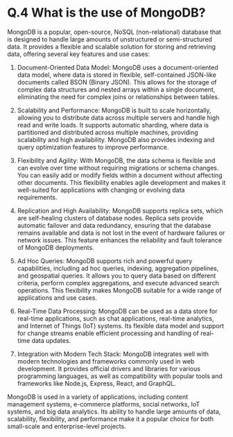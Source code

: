 # Q.4 What is the use of MongoDB?

MongoDB is a popular, open-source, NoSQL (non-relational) database that is designed to handle large amounts of unstructured or semi-structured data. It provides a flexible and scalable solution for storing and retrieving data, offering several key features and use cases:

1. Document-Oriented Data Model: MongoDB uses a document-oriented data model, where data is stored in flexible, self-contained JSON-like documents called BSON (Binary JSON). This allows for the storage of complex data structures and nested arrays within a single document, eliminating the need for complex joins or relationships between tables.

2. Scalability and Performance: MongoDB is built to scale horizontally, allowing you to distribute data across multiple servers and handle high read and write loads. It supports automatic sharding, where data is partitioned and distributed across multiple machines, providing scalability and high availability. MongoDB also provides indexing and query optimization features to improve performance.

3. Flexibility and Agility: With MongoDB, the data schema is flexible and can evolve over time without requiring migrations or schema changes. You can easily add or modify fields within a document without affecting other documents. This flexibility enables agile development and makes it well-suited for applications with changing or evolving data requirements.

4. Replication and High Availability: MongoDB supports replica sets, which are self-healing clusters of database nodes. Replica sets provide automatic failover and data redundancy, ensuring that the database remains available and data is not lost in the event of hardware failures or network issues. This feature enhances the reliability and fault tolerance of MongoDB deployments.

5. Ad Hoc Queries: MongoDB supports rich and powerful query capabilities, including ad hoc queries, indexing, aggregation pipelines, and geospatial queries. It allows you to query data based on different criteria, perform complex aggregations, and execute advanced search operations. This flexibility makes MongoDB suitable for a wide range of applications and use cases.

6. Real-Time Data Processing: MongoDB can be used as a data store for real-time applications, such as chat applications, real-time analytics, and Internet of Things (IoT) systems. Its flexible data model and support for change streams enable efficient processing and handling of real-time data updates.

7. Integration with Modern Tech Stack: MongoDB integrates well with modern technologies and frameworks commonly used in web development. It provides official drivers and libraries for various programming languages, as well as compatibility with popular tools and frameworks like Node.js, Express, React, and GraphQL.

MongoDB is used in a variety of applications, including content management systems, e-commerce platforms, social networks, IoT systems, and big data analytics. Its ability to handle large amounts of data, scalability, flexibility, and performance make it a popular choice for both small-scale and enterprise-level projects.